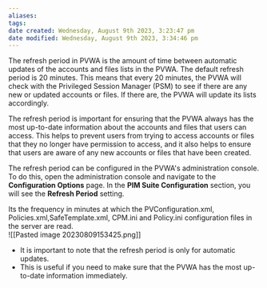 ```yaml
---
aliases: 
tags: 
date created: Wednesday, August 9th 2023, 3:23:47 pm
date modified: Wednesday, August 9th 2023, 3:34:46 pm
---
```

The refresh period in PVWA is the amount of time between automatic updates of the accounts and files lists in the PVWA. The default refresh period is 20 minutes. This means that every 20 minutes, the PVWA will check with the Privileged Session Manager (PSM) to see if there are any new or updated accounts or files. If there are, the PVWA will update its lists accordingly.

The refresh period is important for ensuring that the PVWA always has the most up-to-date information about the accounts and files that users can access. This helps to prevent users from trying to access accounts or files that they no longer have permission to access, and it also helps to ensure that users are aware of any new accounts or files that have been created.

The refresh period can be configured in the PVWA's administration console. To do this, open the administration console and navigate to the **Configuration Options** page. In the **PIM Suite Configuration** section, you will see the **Refresh Period** setting. 

Its the frequency in minutes at which the PVConfiguration.xml, Policies.xml,SafeTemplate.xml, CPM.ini and Policy.ini configuration files in the server are read.  
![[Pasted image 20230809153425.png]]
- It is important to note that the refresh period is only for automatic updates. 
- This is useful if you need to make sure that the PVWA has the most up-to-date information immediately.